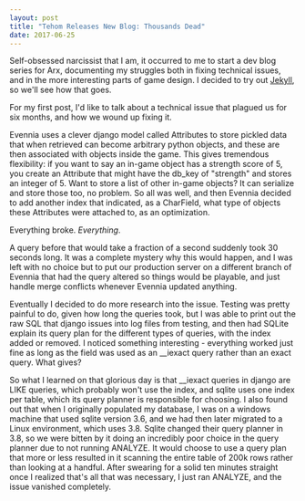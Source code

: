 ```yaml
---
layout: post
title: "Tehom Releases New Blog: Thousands Dead"
date: 2017-06-25
---
```


Self-obsessed narcissist that I am, it occurred to me to start a dev blog series for Arx, documenting my struggles both in fixing technical issues, and in the more interesting parts of game design. 
I decided to try out [Jekyll](http://jekyllrb.com), so we'll see how that goes.

For my first post, I'd like to talk about a technical issue that plagued us for six months, and how we wound up fixing
it.

Evennia uses a clever django model called Attributes to store pickled data that when retrieved can become arbitrary python 
objects, and these are then associated with objects inside the game. This gives tremendous flexibility: if you want to say
an in-game object has a strength score of 5, you create an Attribute that might have the db_key of "strength" and stores an
integer of 5. Want to store a list of other in-game objects? It can serialize and store those too, no problem. So all was well,
and then Evennia decided to add another index that indicated, as a CharField, what type of objects these Attributes were attached to, 
as an optimization.

Everything broke. *Everything*.

A query before that would take a fraction of a second suddenly took 30 seconds long. It was a complete mystery why this would 
happen, and I was left with no choice but to put our production server on a different branch of Evennia that had the query
altered so things would be playable, and just handle merge conflicts whenever Evennia updated anything.

Eventually I decided to do more research into the issue. Testing was pretty painful to do, given how long the queries took, but
I was able to print out the raw SQL that django issues into log files from testing, and then had SQLite explain its query plan
for the different types of queries, with the index added or removed. I noticed something interesting - everything worked just
fine as long as the field was used as an __iexact query rather than an exact query. What gives?

So what I learned on that glorious day is that __iexact queries in django are LIKE queries, which probably won't use the index,
and sqlite uses one index per table, which its query planner is responsible for choosing. I also found out that when I originally
populated my database, I was on a windows machine that used sqlite version 3.6, and we had then later migrated to a Linux environment,
which uses 3.8. Sqlite changed their query planner in 3.8, so we were bitten by it doing an incredibly poor choice in the query planner
due to not running ANALYZE. It would choose to use a query plan that more or less resulted in it scanning the entire table of 200k rows rather than looking at a handful. After swearing for a solid ten minutes straight once I realized that's all that was necessary, I just ran ANALYZE, and the issue vanished completely.
